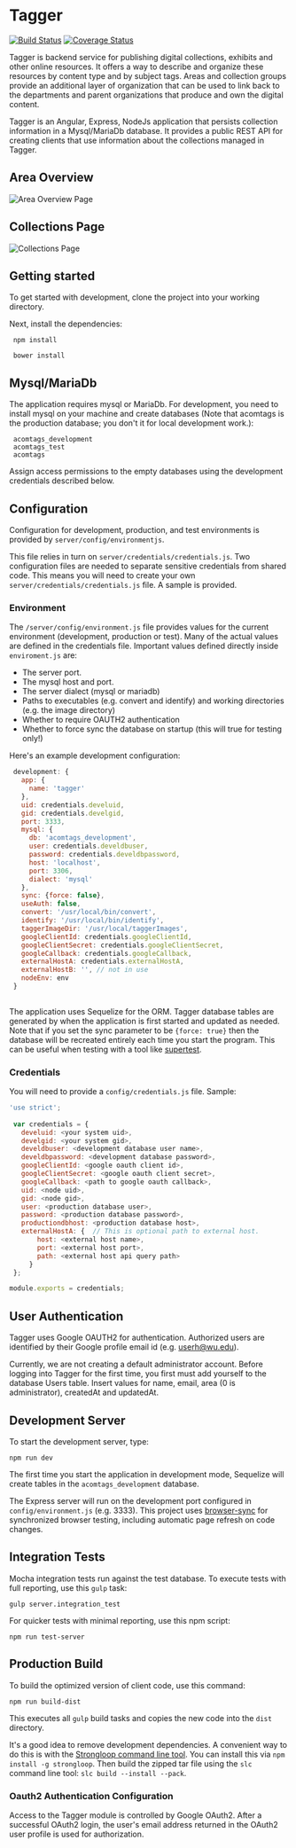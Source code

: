 #  Tagger
 
[![Build Status](https://secure.travis-ci.org/mspalti/test-app.png?branch=master)](https://travis-ci.org/mspalti/test-app)
[![Coverage Status](https://coveralls.io/repos/mspalti/test-app/badge.svg?branch=master)](https://coveralls.io/r/mspalti/test-app/?branch=master)

 
Tagger is backend service for publishing digital collections, exhibits and other online resources.  It offers a way to describe and organize these 
resources by content type and by subject tags.  Areas and collection groups provide an additional layer of organization that can be 
used to link back to the departments and parent organizations that produce and own the digital content.
 
Tagger is an Angular, Express, NodeJs application that persists collection information in a Mysql/MariaDb database.  It provides a public REST API for creating clients that use
information about the collections managed in Tagger.
 
## Area Overview
 
![Area Overview Page](client/dev/resources/images/docs/overview.png "Area Overview Page")
 
## Collections Page
 
![Collections Page](client/dev/resources/images/docs/collections.png "Collections Page")
 
## Getting started
 
To get started with development, clone the project into your working directory.
 
 
Next, install the dependencies:
 
     npm install
 
     bower install
     
## Mysql/MariaDb
 
The application requires mysql or MariaDb.  For development, you need to install mysql on your machine and create databases 
(Note that acomtags is the production database; you don't it for local development work.):
 
     acomtags_development
     acomtags_test
     acomtags
 
Assign access permissions to the empty databases using the development credentials described below. 
 
## Configuration
 
Configuration for development, production, and test environments is provided by `server/config/environmentjs`.  

This file relies in turn
on `server/credentials/credentials.js`. Two configuration files are needed to separate sensitive credentials from shared code.  This means 
you will need to create your own `server/credentials/credentials.js` file.  A sample is provided.
 
### Environment
 
The `/server/config/environment.js` file provides values for the current environment (development, production or test). Many of the actual
values are defined in the credentials file.  Important values defined directly inside `enviroment.js` are:
 
 * The server port.
 * The mysql host and port.
 * The server dialect (mysql or mariadb)
 * Paths to executables (e.g. convert and identify) and working directories (e.g. the image directory)
 * Whether to require OAUTH2 authentication 
 * Whether to force sync the database on startup (this will true for testing only!)
 
   
 Here's an example development configuration:
 
 ```javascript
  development: {
    app: {
      name: 'tagger'
    },
    uid: credentials.develuid,
    gid: credentials.develgid,
    port: 3333,
    mysql: {
      db: 'acomtags_development',
      user: credentials.develdbuser,
      password: credentials.develdbpassword,
      host: 'localhost',
      port: 3306,
      dialect: 'mysql'
    },
    sync: {force: false},
    useAuth: false,
    convert: '/usr/local/bin/convert',
    identify: '/usr/local/bin/identify',
    taggerImageDir: '/usr/local/taggerImages',
    googleClientId: credentials.googleClientId,
    googleClientSecret: credentials.googleClientSecret,
    googleCallback: credentials.googleCallback,
    externalHostA: credentials.externalHostA,
    externalHostB: '', // not in use
    nodeEnv: env
  }
     
   ```
 
The application uses Sequelize for the ORM.  Tagger database tables are generated by when the application is first started and updated as 
needed.  Note that if you set the sync parameter to be `{force: true}` then the database will be recreated entirely each time you start
the program.  This can be useful when testing with a tool like [supertest](https://github.com/visionmedia/supertest). 
 
### Credentials
 
 You will need to provide a `config/credentials.js` file.  Sample:
 
 ```javascript
 'use strict';
  
  var credentials = { 
    develuid: <your system uid>,
    develgid: <your system gid>,
    develdbuser: <development database user name>,
    develdbpassword: <development database password>,
    googleClientId: <google oauth client id>,
    googleClientSecret: <google oauth client secret>,
    googleCallback: <path to google oauth callback>,
    uid: <node uid>,
    gid: <node gid>,
    user: <production database user>,
    password: <production database password>,
    productiondbhost: <production database host>,
    externalHostA: {  // This is optional path to external host.
        host: <external host name>,
        port: <external host port>,
        path: <external host api query path>
      }
  };
 
 module.exports = credentials;
 
 ```
  
## User Authentication
 
Tagger uses Google OAUTH2 for authentication.  Authorized users are identified by their Google profile email id (e.g. userh@wu.edu).  
 
Currently, we are not creating a default administrator account.  Before logging into Tagger for the first time, you first must add 
yourself to the database Users table.  Insert values for name, email, area (0 is administrator), createdAt and updatedAt.
 
## Development Server
 
To start the development server, type:
  
  `npm run dev`
 
The first time you start the application in development mode, Sequelize will create tables in the `acomtags_development` database.
 
The Express server will run on the development port configured in `config/environment.js` (e.g. 3333). This project uses [browser-sync](https://www.browsersync.io/) for synchronized browser testing, including automatic page 
refresh on code changes.
 
## Integration Tests

Mocha integration tests run against the test database.  To execute tests with full reporting, use this `gulp` task:

  `gulp server.integration_test`
  
For quicker tests with minimal reporting, use this npm script:

   `npm run test-server`
 
## Production Build
 
To build the optimized version of client code, use this command:

`npm run build-dist`

This executes all `gulp` build tasks and copies the new code into the `dist` directory.

It's a good idea to remove development dependencies.  A convenient way to do this is with the [Strongloop command line tool](https://docs.strongloop.com/display/SLC/Building+applications+with+slc).  You can install this via `npm install -g strongloop`.
Then build the zipped tar file using the `slc` command line tool: `slc build --install --pack`.  
 
### Oauth2 Authentication Configuration
 
Access to the Tagger module is controlled by Google OAuth2.  After a successful OAuth2 login, the user's email address returned in the OAuth2 user profile is used for authorization.  
 

